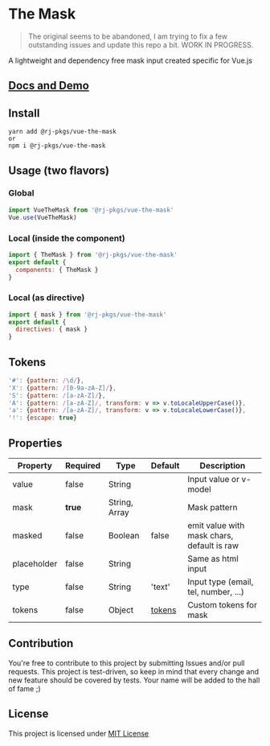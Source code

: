 # The Mask

> The original seems to be abandoned, I am trying to fix a few outstanding issues and update this repo a bit. WORK IN PROGRESS.

A lightweight and dependency free mask input created specific for Vue.js

## [Docs and Demo](https://ronaldjerez.github.io/vue-the-mask)

## Install

```
yarn add @rj-pkgs/vue-the-mask
or
npm i @rj-pkgs/vue-the-mask
```

## Usage (two flavors)

### Global

```javascript
import VueTheMask from '@rj-pkgs/vue-the-mask'
Vue.use(VueTheMask)
```

### Local (inside the component)

```javascript
import { TheMask } from '@rj-pkgs/vue-the-mask'
export default {
  components: { TheMask }
}
```

### Local (as directive)

```javascript
import { mask } from '@rj-pkgs/vue-the-mask'
export default {
  directives: { mask }
}
```

## Tokens

```javascript
'#': {pattern: /\d/},
'X': {pattern: /[0-9a-zA-Z]/},
'S': {pattern: /[a-zA-Z]/},
'A': {pattern: /[a-zA-Z]/, transform: v => v.toLocaleUpperCase()},
'a': {pattern: /[a-zA-Z]/, transform: v => v.toLocaleLowerCase()},
'!': {escape: true}
```

## Properties

| Property    | Required | Type          | Default           | Description                                |
| ----------- | -------- | ------------- | ----------------- | ------------------------------------------ |
| value       | false    | String        |                   | Input value or v-model                     |
| mask        | **true** | String, Array |                   | Mask pattern                               |
| masked      | false    | Boolean       | false             | emit value with mask chars, default is raw |
| placeholder | false    | String        |                   | Same as html input                         |
| type        | false    | String        | 'text'            | Input type (email, tel, number, ...)       |
| tokens      | false    | Object        | [tokens](#tokens) | Custom tokens for mask                     |

## Contribution

You're free to contribute to this project by submitting Issues and/or pull requests. This project is test-driven, so keep in mind that every change and new feature should be covered by tests. Your name will be added to the hall of fame ;)

## License

This project is licensed under [MIT License](http://en.wikipedia.org/wiki/MIT_License)
